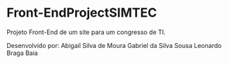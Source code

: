 # Front-EndProjectSIMTEC
Projeto Front-End de um site para um congresso de TI.

Desenvolvido por:
Abigail Silva de Moura
Gabriel da Silva Sousa
Leonardo Braga Baia
